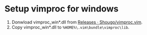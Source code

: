 # Setup vimproc for windows

1. Donwload vimproc_win*.dll from [Releases · Shougo/vimproc.vim](https://github.com/Shougo/vimproc.vim/releases).
2. Copy vimproc_win*.dll to `%HOME%\.vim\bundle\vimproc\lib`.
